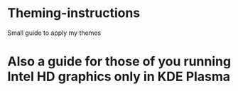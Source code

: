# Theming-instructions
Small guide to apply my themes

# Also a guide for those of you running Intel HD graphics only in KDE Plasma
